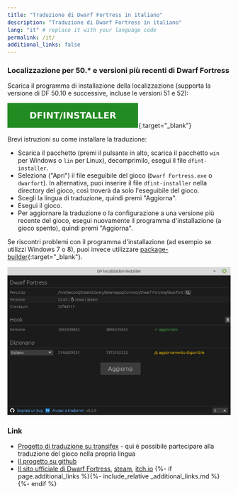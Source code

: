 ```yaml
---
title: "Traduzione di Dwarf Fortress in italiano"
description: "Traduzione di Dwarf Fortress in italiano"
lang: "it" # replace it with your language code
permalink: /it/
additional_links: false
---
```


### Localizzazione per 50.* e versioni più recenti di Dwarf Fortress

Scarica il programma di installazione della localizzazione (supporta la versione di DF 50.10 e successive, incluse le versioni 51 e 52):

[![dfint/installer](/assets/img/download-button.svg)](https://github.com/dfint/installer/releases/latest){:target="_blank"}

Brevi istruzioni su come installare la traduzione:

- Scarica il pacchetto (premi il pulsante in alto, scarica il pacchetto `win` per Windows o `lin` per Linux), decomprimilo, esegui il file `dfint-installer`.
- Seleziona ("Apri") il file eseguibile del gioco (`Dwarf Fortress.exe` o `dwarfort`). In alternativa, puoi inserire il file `dfint-installer` nella directory del gioco, così troverà da solo l'eseguibile del gioco.
- Scegli la lingua di traduzione, quindi premi "Aggiorna".
- Esegui il gioco.
- Per aggiornare la traduzione o la configurazione a una versione più recente del gioco, esegui nuovamente il programma d'installazione (a gioco spento), quindi premi "Aggiorna".

Se riscontri problemi con il programma d'installazione (ad esempio se utilizzi Windows 7 o 8), puoi invece utilizzare [package-builder](https://dfint-package-build.streamlit.app){:target="_blank"}.

![screenshot](screenshot.png)

### Link

- [Progetto di traduzione su transifex](https://app.transifex.com/dwarf-fortress-translation/dwarf-fortress-steam) - qui è possibile partecipare alla traduzione del gioco nella propria lingua
- [Il progetto su github](https://github.com/dfint)
- [Il sito ufficiale di Dwarf Fortress](https://bay12games.com/dwarves/), [steam](https://store.steampowered.com/app/975370/Dwarf_Fortress/), [itch.io](https://kitfoxgames.itch.io/dwarf-fortress)
{%- if page.additional_links %}{%- include_relative _additional_links.md %}{%- endif %}
